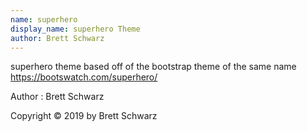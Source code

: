 ```yaml
---
name: superhero
display_name: superhero Theme
author: Brett Schwarz
---
```

superhero theme based off of the bootstrap theme of the same name https://bootswatch.com/superhero/

Author
: Brett Schwarz

Copyright © 2019 by Brett Schwarz
